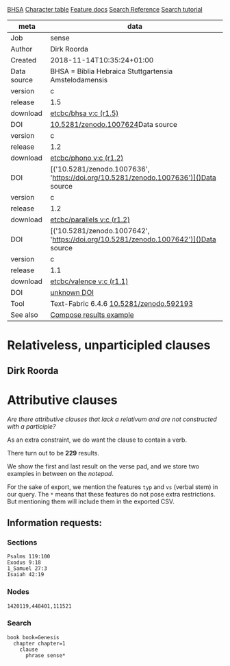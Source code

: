 

<div class="hdlinks">
  <a target="_blank" href="https://etcbc.github.io/bhsa" title="provenance of BHSA = Biblia Hebraica Stuttgartensia Amstelodamensis">BHSA</a>
  <a target="_blank" href="https://dans-labs.github.io/text-fabric/Writing/Hebrew" title="('Hebrew characters and transcriptions',)">Character table</a>
  <a target="_blank" href="https://etcbc.github.io/bhsa/features/hebrew/c/0_home.html" title="BHSA feature documentation">Feature docs</a>
  <a target="_blank" href="https://dans-labs.github.io/text-fabric/Api/General/#search-templates" title="Search Templates Introduction and Reference">Search Reference</a>
  <a target="_blank" href="https://nbviewer.jupyter.org/github/etcbc/bhsa/blob/master/tutorial/search.ipynb" title="Search tutorial in Jupyter Notebook">Search tutorial</a>
</div>



meta | data
--- | ---
Job | sense
Author | Dirk Roorda
Created | 2018-11-14T10:35:24+01:00
Data source | BHSA = Biblia Hebraica Stuttgartensia Amstelodamensis
version | c
release | 1.5
download   | [etcbc/bhsa v:c (r1.5)](https://github.com/etcbc/bhsa/releases/download/1.5/tf-c.zip)
DOI | [10.5281/zenodo.1007624](https://doi.org/10.5281/zenodo.1007624)Data source | Phonetic Transcriptions
version | c
release | 1.2
download   | [etcbc/phono v:c (r1.2)](https://github.com/etcbc/phono/releases/download/1.2/tf-c.zip)
DOI | [('10.5281/zenodo.1007636', 'https://doi.org/10.5281/zenodo.1007636')]()Data source | Parallel Passages
version | c
release | 1.2
download   | [etcbc/parallels v:c (r1.2)](https://github.com/etcbc/parallels/releases/download/1.2/tf-c.zip)
DOI | [('10.5281/zenodo.1007642', 'https://doi.org/10.5281/zenodo.1007642')]()Data source | etcbc/valence/tf
version | c
release | 1.1
download   | [etcbc/valence v:c (r1.1)](https://github.com/etcbc/valence/releases/download/1.1/tf-c.zip)
DOI | [unknown DOI]()
Tool | Text-Fabric 6.4.6 [10.5281/zenodo.592193](https://doi.org/10.5281/zenodo.592193)
See also | [Compose results example](https://nbviewer.jupyter.org/github/dans-labs/text-fabric/blob/master/examples/compose.ipynb)


# Relativeless, unparticipled clauses

## Dirk Roorda

# Attributive clauses

*Are there attributive clauses that lack a relativum and are not constructed with a participle?*

As an extra constraint, we do want the clause to contain a verb.

There turn out to be **229** results.

We show the first and last result on the verse pad, and we store two examples in between on the *notepad*.

For the sake of export, we mention the features `typ` and `vs` (verbal stem) in our query. The `*` means that these features do not pose extra restrictions. But mentioning them will include them in the exported CSV.

## Information requests:

### Sections

```
Psalms 119:100
Exodus 9:18
1_Samuel 27:3
Isaiah 42:19
```

### Nodes

```
1420119,448401,111521
```

### Search

```
book book=Genesis
  chapter chapter=1
    clause
      phrase sense*

```
